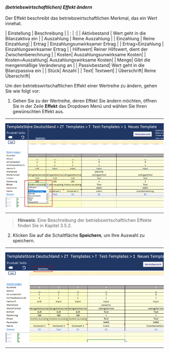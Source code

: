 #### *(betriebswirtschaftlichen) Effekt ändern*  

Der Effekt beschreibt das betriebswirtschaftlichen Merkmal, das ein Wert innehat.

| Einstellung | Beschreibung |
| : | :|
| Aktivbestand | Wert geht in die Bilanzaktiva ein |
| Auszahlung | Reine Auszahlung |
| Einzahlung | Reine Einzahlung|
| Ertrag | Einzahlungsunwirksamer Ertrag |
| Ertrag=Einzahlung | Einzahlungswirksamer Ertrag |
| Hilfswert| Reiner Hilfswert, dient der Zwischenberechnung |
| Kosten| Auszahlungsunwirksame Kosten|
| Kosten=Auszahlung| Auszahlungswirksame Kosten|
| Menge| Gibt die mengenmäßige Veränderung an |
| Passivbestand| Wert geht in die Bilanzpassiva ein |
| Stück| Anzahl |
| Text| Textwert|
| Überschrift| Reine Überschrift|

Um den betriebswirtschaftlichen Effekt einer Wertreihe zu ändern, gehen Sie wie folgt vor:  

1) Gehen Sie zu der Wertreihe, deren Effekt Sie ändern möchten, öffnen Sie in der Zeile **Effekt** das Dropdown Menü und wählen Sie Ihren gewünschten Effekt aus.  

---
![](/assets/t36.png)

---

> **Hinweis**: Eine Beschreibung der betriebswirtschaftlichen Effekte finden Sie in Kapitel 3.5.2.  

2) Klicken Sie auf die Schaltfläche **Speichern**, um Ihre Auswahl zu speichern.  

 ---
![](/assets/t35.png)

---

